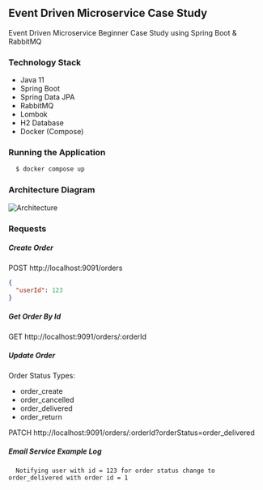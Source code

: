 ## Event Driven Microservice Case Study

Event Driven Microservice Beginner Case Study using Spring Boot & RabbitMQ

### Technology Stack

- Java 11
- Spring Boot
- Spring Data JPA
- RabbitMQ
- Lombok
- H2 Database
- Docker (Compose)

### Running the Application

```sh
  $ docker compose up
```

### Architecture Diagram

![Architecture](https://drive.google.com/uc?id=1veWKa7U7x11VlGQ0IJ_BC4SufUd6F7Md)

### Requests

##### Create Order

POST http://localhost:9091/orders

```json
{
  "userId": 123
}
```

##### Get Order By Id

GET http://localhost:9091/orders/:orderId

##### Update Order

Order Status Types:

- order_create
- order_cancelled
- order_delivered
- order_return

PATCH http://localhost:9091/orders/:orderId?orderStatus=order_delivered

##### Email Service Example Log

```
  Notifying user with id = 123 for order status change to order_delivered with order id = 1
```
